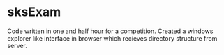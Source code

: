 sksExam
=======
Code written in one and half hour for a competition. Created a windows explorer like interface in browser which recieves directory structure from server.
